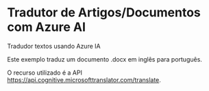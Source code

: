 # Tradutor de Artigos/Documentos com Azure AI
Tradudor textos usando Azure IA

Este exemplo traduz um documento .docx em inglês para português.

O recurso utilizado é a API https://api.cognitive.microsofttranslator.com/translate.


